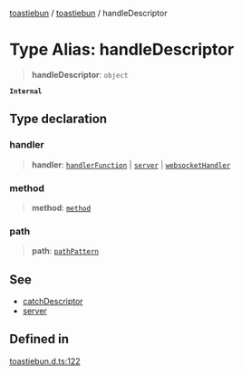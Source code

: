 [toastiebun](../wiki/globals) / [toastiebun](../wiki/Namespace.toastiebun) / handleDescriptor

# Type Alias: handleDescriptor

> **handleDescriptor**: `object`

**`Internal`**

## Type declaration

### handler

> **handler**: [`handlerFunction`](../wiki/toastiebun.TypeAlias.handlerFunction) \| [`server`](../wiki/toastiebun.Interface.server) \| [`websocketHandler`](../wiki/toastiebun.TypeAlias.websocketHandler)

### method

> **method**: [`method`](../wiki/toastiebun.TypeAlias.method)

### path

> **path**: [`pathPattern`](../wiki/toastiebun.TypeAlias.pathPattern)

## See

 - [catchDescriptor](../wiki/toastiebun.TypeAlias.catchDescriptor)
 - [server](../wiki/toastiebun.Interface.server)

## Defined in

[toastiebun.d.ts:122](https://github.com/IsCoffeeTho/toastiebun/blob/68db60f7ee85daa2fa2dfd3ba3c6e7fae88c338b/src/toastiebun.d.ts#L122)
